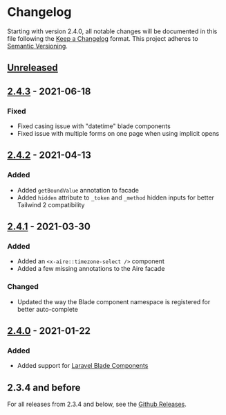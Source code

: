 # Changelog

Starting with version 2.4.0, all notable changes will be documented in this file following
the [Keep a Changelog](https://keepachangelog.com/en/1.0.0/) format. This project adheres 
to [Semantic Versioning](https://semver.org/spec/v2.0.0.html).

## [Unreleased]

## [2.4.3] - 2021-06-18

### Fixed

- Fixed casing issue with "datetime" blade components
- Fixed issue with multiple forms on one page when using implicit opens

## [2.4.2] - 2021-04-13

### Added

- Added `getBoundValue` annotation to facade
- Added `hidden` attribute to `_token` and `_method` hidden inputs for better Tailwind 2 compatibility

## [2.4.1] - 2021-03-30

### Added

- Added an `<x-aire::timezone-select />` component
- Added a few missing annotations to the Aire facade

### Changed

- Updated the way the Blade component namespace is registered for better auto-complete

## [2.4.0] - 2021-01-22

### Added

- Added support for [Laravel Blade Components](https://laravel.com/docs/8.x/blade#components)

## 2.3.4 and before

For all releases from 2.3.4 and below, see the [Github Releases](https://github.com/glhd/aire/releases).

[Unreleased]: https://github.com/glhd/aire/compare/2.4.3...HEAD
[2.4.3]: https://github.com/glhd/aire/compare/2.4.2...2.4.3
[2.4.2]: https://github.com/glhd/aire/compare/2.4.1...2.4.2
[2.4.1]: https://github.com/glhd/aire/compare/2.4.0...2.4.1
[2.4.0]: https://github.com/glhd/aire/compare/2.3.4...2.4.0
